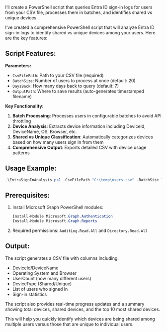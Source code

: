 I’ll create a PowerShell script that queries Entra ID sign-in logs for users from your CSV file, processes them in batches, and identifies shared vs unique devices.​​​​​​​​​​​​​​​​

I’ve created a comprehensive PowerShell script that will analyze Entra ID sign-in logs to identify shared vs unique devices among your users. Here are the key features:

## Script Features:

**Parameters:**

- `CsvFilePath`: Path to your CSV file (required)
- `BatchSize`: Number of users to process at once (default: 20)
- `DaysBack`: How many days back to query (default: 7)
- `OutputPath`: Where to save results (auto-generates timestamped filename)

**Key Functionality:**

1. **Batch Processing**: Processes users in configurable batches to avoid API throttling
1. **Device Analysis**: Extracts device information including DeviceId, DeviceName, OS, Browser, etc.
1. **Shared vs Unique Classification**: Automatically categorizes devices based on how many users sign in from them
1. **Comprehensive Output**: Exports detailed CSV with device usage patterns

## Usage Example:

```powershell
.\EntraSignInAnalysis.ps1 -CsvFilePath "C:\temp\users.csv" -BatchSize 15 -DaysBack 14
```

## Prerequisites:

1. Install Microsoft Graph PowerShell modules:
   
   ```powershell
   Install-Module Microsoft.Graph.Authentication
   Install-Module Microsoft.Graph.Reports
   ```
1. Required permissions: `AuditLog.Read.All` and `Directory.Read.All`

## Output:

The script generates a CSV file with columns including:

- DeviceId/DeviceName
- Operating System and Browser
- UserCount (how many different users)
- DeviceType (Shared/Unique)
- List of users who signed in
- Sign-in statistics

The script also provides real-time progress updates and a summary showing total devices, shared devices, and the top 10 most shared devices.

This will help you quickly identify which devices are being shared among multiple users versus those that are unique to individual users.​​​​​​​​​​​​​​​​